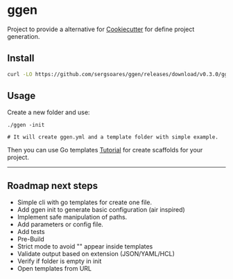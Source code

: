 # ggen

Project to provide a alternative for [Cookiecutter](https://github.com/cookiecutter/cookiecutter) for define project generation.

## Install

```bash
curl -LO https://github.com/sergsoares/ggen/releases/download/v0.3.0/ggen
```

## Usage

Create a new folder and use:
```
./ggen -init

# It will create ggen.yml and a template folder with simple example.
```

Then you can use Go templates [Tutorial](https://blog.gopheracademy.com/advent-2017/using-go-templates/) for create scaffolds for your project.

---

## Roadmap next steps

- Simple cli with go templates for create one file.
- Add ggen init to generate basic configuration (air inspired)
- Implement safe manipulation of paths.
- Add parameters or config file.
- Add tests
- Pre-Build
- Strict mode to avoid "<no value>" appear inside templates
- Validate output based on extension (JSON/YAML/HCL)
- Verify if folder is empty in init
- Open templates from URL